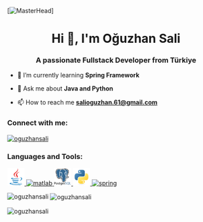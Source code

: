[![MasterHead](https://gifdb.com/images/high/cartoon-character-louise-belcher-coding-is-fun-ctmkcciuc1gyxos2.gif)]
<h1 align="center">Hi 👋, I'm Oğuzhan Sali</h1>
<h3 align="center">A passionate Fullstack Developer from Türkiye</h3>


- 🌱 I’m currently learning **Spring Framework**

- 💬 Ask me about **Java and Python**

- 📫 How to reach me **salioguzhan.61@gmail.com**

<h3 align="left">Connect with me:</h3>
<p align="left">
<a href="https://linkedin.com/in/oguzhansali" target="blank"><img align="center" src="https://raw.githubusercontent.com/rahuldkjain/github-profile-readme-generator/master/src/images/icons/Social/linked-in-alt.svg" alt="oguzhansali" height="30" width="40" /></a>
</p>

<h3 align="left">Languages and Tools:</h3>
<p align="left"> <a href="https://www.java.com" target="_blank" rel="noreferrer"> <img src="https://raw.githubusercontent.com/devicons/devicon/master/icons/java/java-original.svg" alt="java" width="40" height="40"/> </a> <a href="https://www.mathworks.com/" target="_blank" rel="noreferrer"> <img src="https://upload.wikimedia.org/wikipedia/commons/2/21/Matlab_Logo.png" alt="matlab" width="40" height="40"/> </a> <a href="https://www.postgresql.org" target="_blank" rel="noreferrer"> <img src="https://raw.githubusercontent.com/devicons/devicon/master/icons/postgresql/postgresql-original-wordmark.svg" alt="postgresql" width="40" height="40"/> </a> <a href="https://www.python.org" target="_blank" rel="noreferrer"> <img src="https://raw.githubusercontent.com/devicons/devicon/master/icons/python/python-original.svg" alt="python" width="40" height="40"/> </a> <a href="https://spring.io/" target="_blank" rel="noreferrer"> <img src="https://www.vectorlogo.zone/logos/springio/springio-icon.svg" alt="spring" width="40" height="40"/> </a> </p>

<p><img align="left" src="https://github-readme-stats.vercel.app/api/top-langs?username=oguzhansali&show_icons=true&locale=en&layout=compact" alt="oguzhansali" /></p>

<p>&nbsp;<img align="center" src="https://github-readme-stats.vercel.app/api?username=oguzhansali&show_icons=true&locale=en" alt="oguzhansali" /></p>

<p><img align="center" src="https://github-readme-streak-stats.herokuapp.com/?user=oguzhansali&" alt="oguzhansali" /></p>
